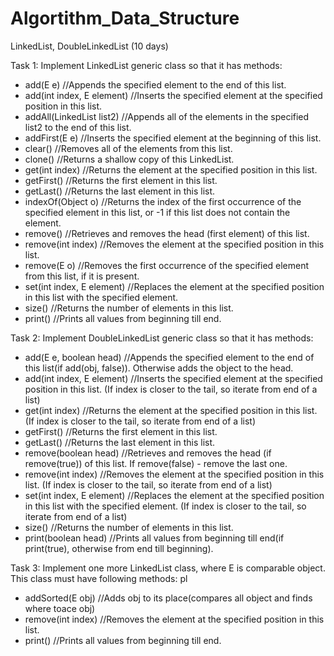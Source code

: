 # Algortithm_Data_Structure

LinkedList, DoubleLinkedList (10 days)

Task 1:  Implement LinkedList generic class so that it has methods:

- add(E e) //Appends the specified element to the end of this list.
- add(int index, E element) //Inserts the specified element at the specified position in this list.
- addAll(LinkedList<T> list2) //Appends all of the elements in the specified list2 to the end of this list.
- addFirst(E e) //Inserts the specified element at the beginning of this list.
- clear() //Removes all of the elements from this list.
- clone() //Returns a shallow copy of this LinkedList.
- get(int index) //Returns the element at the specified position in this list.
- getFirst() //Returns the first element in this list.
- getLast() //Returns the last element in this list.
- indexOf(Object o) //Returns the index of the first occurrence of the specified element in this list, or -1 if this list does not contain the element.
- remove() //Retrieves and removes the head (first element) of this list.
- remove(int index) //Removes the element at the specified position in this list.
- remove(E o) //Removes the first occurrence of the specified element from this list, if it is present.
- set(int index, E element) //Replaces the element at the specified position in this list with the specified element.
- size() //Returns the number of elements in this list.
- print() //Prints all values from beginning till end.

Task 2:  Implement DoubleLinkedList generic class so that it has methods:

- add(E e, boolean head) //Appends the specified element to the end of this list(if add(obj, false)). Otherwise adds the object to the head.
- add(int index, E element) //Inserts the specified element at the specified position in this list.
(If index is closer to the tail, so iterate from end of a list)
- get(int index) //Returns the element at the specified position in this list.
(If index is closer to the tail, so iterate from end of a list)
- getFirst() //Returns the first element in this list.
- getLast() //Returns the last element in this list.
- remove(boolean head) //Retrieves and removes the head (if remove(true)) of this list.
If remove(false) - remove the last one.
- remove(int index) //Removes the element at the specified position in this list.
(If index is closer to the tail, so iterate from end of a list)
- set(int index, E element) //Replaces the element at the specified position in this list with the specified element. (If index is closer to the tail, so iterate from end of a list)
- size() //Returns the number of elements in this list.
- print(boolean head) //Prints all values from beginning till end(if print(true), otherwise from end till beginning).

Task 3: Implement one more LinkedList<E> class, where E is comparable object. This class must have following methods: pl

- addSorted(E obj) //Adds obj to its place(compares all object and finds where toace obj)
- remove(int index) //Removes the element at the specified position in this list.
- print() //Prints all values from beginning till end.